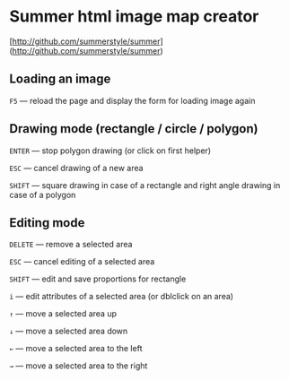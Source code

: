 Summer html image map creator
=============================
[http://github.com/summerstyle/summer] (http://github.com/summerstyle/summer)

Loading an image
----------------
`F5` — reload the page and display the form for loading image again

Drawing mode (rectangle / circle / polygon)
-------------------------------------------
`ENTER` — stop polygon drawing (or click on first helper)

`ESC` — cancel drawing of a new area

`SHIFT` — square drawing in case of a rectangle and right angle drawing in case of a polygon

Editing mode
------------

`DELETE` — remove a selected area

`ESC` — cancel editing of a selected area

`SHIFT` — edit and save proportions for rectangle

`i` — edit attributes of a selected area (or dblclick on an area)

`↑` — move a selected area up

`↓` — move a selected area down

`←` — move a selected area to the left

`→` — move a selected area to the right